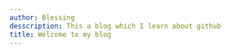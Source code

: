 ```yaml
---
author: Blessing
desscription: This a blog which I learn about github
title: Welcome to my blog
---
```


